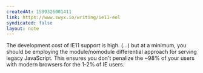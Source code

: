 ```yaml
---
createdAt: 1599326001411
link: https://www.swyx.io/writing/ie11-eol
syndicated: false
layout: note
---
```


The development cost of IE11 support is high. (...) but at a minimum, you should be employing the module/nomodule differential approach for serving legacy JavaScript. This ensures you don't penalize the ~98% of your users with modern browsers for the 1-2% of IE users.
